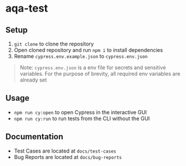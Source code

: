 # aqa-test

## Setup

1. `git clone` to clone the repository
2. Open cloned repository and run `npm i` to install dependencies
3. Rename `cypress.env.example.json` to `cypress.env.json`

> Note: `cypress.env.json` is a env file for secrets and sensitive variables. For the purpose of brevity, all required env variables are already set

## Usage

- `npm run cy:open` to open Cypress in the interactive GUI
- `npm run cy:run` to run tests from the CLI without the GUI

## Documentation

- Test Cases are located at `docs/test-cases`
- Bug Reports are located at `docs/bug-reports`
